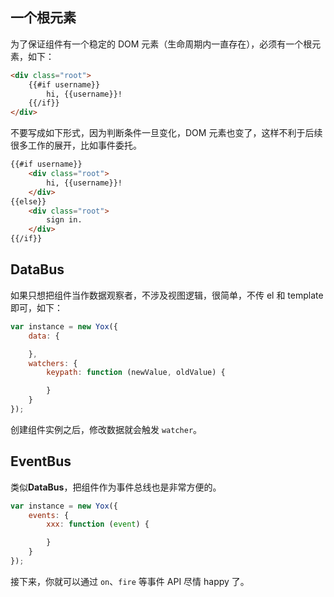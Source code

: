 ## 一个根元素

为了保证组件有一个稳定的 DOM 元素（生命周期内一直存在），必须有一个根元素，如下：

```html
<div class="root">
    {{#if username}}
        hi, {{username}}!
    {{/if}}
</div>
```

不要写成如下形式，因为判断条件一旦变化，DOM 元素也变了，这样不利于后续很多工作的展开，比如事件委托。

```html
{{#if username}}
    <div class="root">
        hi, {{username}}!
    </div>
{{else}}
    <div class="root">
        sign in.
    </div>
{{/if}}
```

## DataBus

如果只想把组件当作数据观察者，不涉及视图逻辑，很简单，不传 el 和 template 即可，如下：

```js
var instance = new Yox({
    data: {

    },
    watchers: {
        keypath: function (newValue, oldValue) {

        }
    }
});
```

创建组件实例之后，修改数据就会触发 `watcher`。

## EventBus

类似**DataBus**，把组件作为事件总线也是非常方便的。

```js
var instance = new Yox({
    events: {
        xxx: function (event) {

        }
    }
});
```

接下来，你就可以通过 `on`、`fire` 等事件 API 尽情 happy 了。



